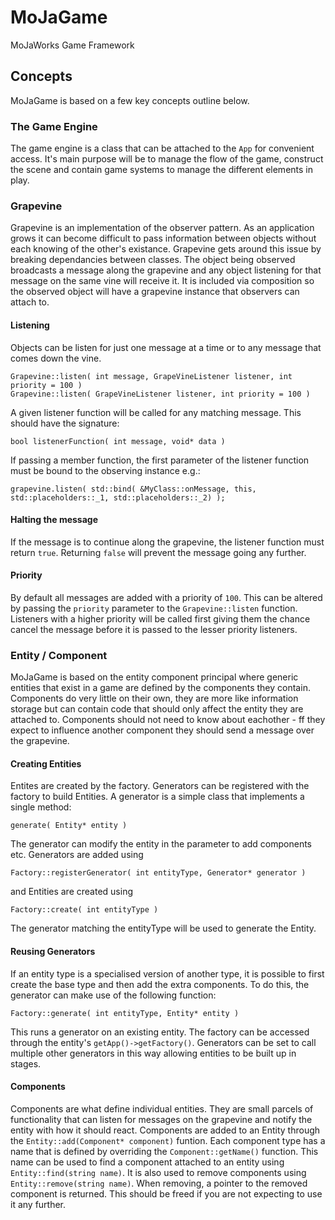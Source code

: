 # MoJaGame
MoJaWorks Game Framework

## Concepts

MoJaGame is based on a few key concepts outline below.

### The Game Engine
The game engine is a class that can be attached to the `App` for convenient access. It's main purpose will be to manage the flow of the game, construct the scene and contain game systems to manage the different elements in play.

### Grapevine
Grapevine is an implementation of the observer pattern. As an application grows it can become difficult to pass information between objects without each knowing of the other's existance. Grapevine gets around this issue by breaking dependancies between classes. The object being observed broadcasts a message along the grapevine and any object listening for that message on the same vine will receive it. It is included via composition so the observed object will have a grapevine instance that observers can attach to.

#### Listening

Objects can be listen for just one message at a time or to any message that comes down the vine. 

`Grapevine::listen( int message, GrapeVineListener listener, int priority = 100 )`<br>
`Grapevine::listen( GrapeVineListener listener, int priority = 100 )`

A given listener function will be called for any matching message. This should have the signature:

`bool listenerFunction( int message, void* data )`

If passing a member function, the first parameter of the listener function must be bound to the observing instance e.g.:

`grapevine.listen( std::bind( &MyClass::onMessage, this, std::placeholders::_1, std::placeholders::_2) );`

#### Halting the message
If the message is to continue along the grapevine, the listener function must return `true`. Returning `false` will prevent the message going any further.

#### Priority
By default all messages are added with a priority of `100`. This can be altered by passing the `priority` parameter to the `Grapevine::listen` function. Listeners with a higher priority will be called first giving them the chance cancel the message before it is passed to the lesser priority listeners.

### Entity / Component
MoJaGame is based on the entity component principal where generic entities that exist in a game are defined by the components they contain. Components do very little on their own, they are more like information storage but can contain code that should only affect the entity they are attached to. Components should not need to know about eachother - ff they expect to influence another component they should send a message over the grapevine.

#### Creating Entities
Entites are created by the factory. Generators can be registered with the factory to build Entities. A generator is a simple class that implements a single method: 

`generate( Entity* entity )`

The generator can modify the entity in the parameter to add components etc. Generators are added using 

`Factory::registerGenerator( int entityType, Generator* generator )`

and Entities are created using

`Factory::create( int entityType )`

The generator matching the entityType will be used to generate the Entity.

#### Reusing Generators
If an entity type is a specialised version of another type, it is possible to first create the base type and then add the extra components. To do this, the generator can make use of the following function:

`Factory::generate( int entityType, Entity* entity )`

This runs a generator on an existing entity. The factory can be accessed through the entity's `getApp()->getFactory()`. Generators can be set to call multiple other generators in this way allowing entities to be built up in stages.

#### Components
Components are what define individual entities. They are small parcels of functionality that can listen for messages on the grapevine and notify the entity with how it should react. Components are added to an Entity through the `Entity::add(Component* component)` funtion. Each component type has a name that is defined by overriding the `Component::getName()` function. This name can be used to find a component attached to an entity using `Entity::find(string name)`. It is also used to remove components using `Entity::remove(string name)`. When removing, a pointer to the removed component is returned. This should be freed if you are not expecting to use it any further.


